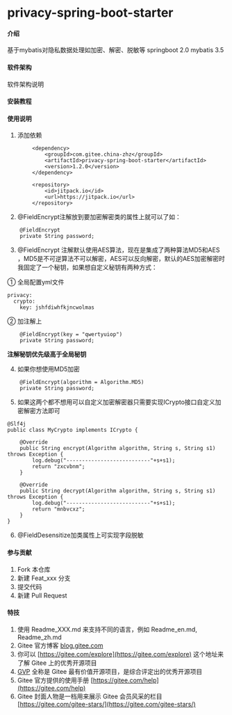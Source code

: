 # privacy-spring-boot-starter

#### 介绍
基于mybatis对隐私数据处理如加密、解密、脱敏等
springboot 2.0
mybatis 3.5

#### 软件架构
软件架构说明


#### 安装教程


#### 使用说明

1.  添加依赖

```
        <dependency>
            <groupId>com.gitee.china-zhz</groupId>
            <artifactId>privacy-spring-boot-starter</artifactId>
            <version>1.2.0</version>
        </dependency>
```


```
        <repository>
            <id>jitpack.io</id>
            <url>https://jitpack.io</url>
        </repository>
```


2.  @FieldEncrypt注解放到要加密解密类的属性上就可以了如：

```
    @FieldEncrypt
    private String password;

```

3.  @FieldEncrypt 注解默认使用AES算法，现在是集成了两种算法MD5和AES ，MD5是不可逆算法不可以解密，AES可以反向解密，默认的AES加密解密时我固定了一个秘钥，如果想自定义秘钥有两种方式：

① 全局配置yml文件

```
privacy:
  crypto:
    key: jshfdiwhfkjncwolmas
```

② 加注解上

```
    @FieldEncrypt(key = "qwertyuiop")
    private String password;
```
 **注解秘钥优先级高于全局秘钥** 

4.  如果你想使用MD5加密

```
    @FieldEncrypt(algorithm = Algorithm.MD5)
    private String password;
```
5.  如果这两个都不想用可以自定义加密解密器只需要实现ICrypto接口自定义加密解密方法即可

```
@Slf4j
public class MyCrypto implements ICrypto {

    @Override
    public String encrypt(Algorithm algorithm, String s, String s1) throws Exception {
        log.debug("---------------------------"+s+s1);
        return "zxcvbnm";
    }

    @Override
    public String decrypt(Algorithm algorithm, String s, String s1) throws Exception {
        log.debug("---------------------------"+s+s1);
        return "mnbvcxz";
    }
}
```
6.  @FieldDesensitize加类属性上可实现字段脱敏

#### 参与贡献

1.  Fork 本仓库
2.  新建 Feat_xxx 分支
3.  提交代码
4.  新建 Pull Request


#### 特技

1.  使用 Readme\_XXX.md 来支持不同的语言，例如 Readme\_en.md, Readme\_zh.md
2.  Gitee 官方博客 [blog.gitee.com](https://blog.gitee.com)
3.  你可以 [https://gitee.com/explore](https://gitee.com/explore) 这个地址来了解 Gitee 上的优秀开源项目
4.  [GVP](https://gitee.com/gvp) 全称是 Gitee 最有价值开源项目，是综合评定出的优秀开源项目
5.  Gitee 官方提供的使用手册 [https://gitee.com/help](https://gitee.com/help)
6.  Gitee 封面人物是一档用来展示 Gitee 会员风采的栏目 [https://gitee.com/gitee-stars/](https://gitee.com/gitee-stars/)

